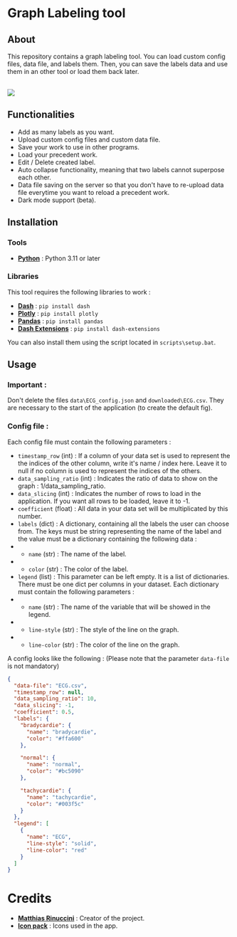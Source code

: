 # Graph Labeling tool 
## About
This repository contains a graph labeling tool. You can load custom config files, data file, and labels them. Then, you can save the labels data and use them in an other tool or load them back later.

<br>

<img src="https://i.imgur.com/o3JpPtc.png">

## Functionalities 
- Add as many labels as you want.
- Upload custom config files and custom data file.
- Save your work to use in other programs.
- Load your precedent work.
- Edit / Delete created label.
- Auto collapse functionality, meaning that two labels cannot superpose each other.
- Data file saving on the server so that you don't have to re-upload data file everytime you want to reload a precedent work.
- Dark mode support (beta).

## Installation
### Tools
- [**Python**](https://www.python.org/) : Python 3.11 or later
### Libraries
This tool requires the following libraries to work :

- [**Dash**](https://www.python.org/) : ```pip install dash```
- [**Plotly**](https://plotly.com/python/) : ```pip install plotly```
- [**Pandas**](https://pandas.pydata.org) : ```pip install pandas```
- [**Dash Extensions**](https://www.dash-extensions.com) : ```pip install dash-extensions```

You can also install them using the script located in ```scripts\setup.bat```.

## Usage
### Important :
Don't delete the files ```data\ECG_config.json``` and ```downloaded\ECG.csv```. They are necessary to the start of the application (to create the default fig).
### Config file :
Each config file must contain the following parameters :
- ```timestamp_row``` (int) : If a column of your data set is used to represent the the indices of the other column, write it's name / index here. Leave it to null if no column is used to represent the indices of the others.
- ```data_sampling_ratio``` (int) : Indicates the ratio of data to show on the graph : 1/data_sampling_ratio.
- ```data_slicing``` (int) : Indicates the number of rows to load in the application. If you want all rows to be loaded, leave it to -1. 
- ```coefficient``` (float) : All data in your data set will be multiplicated by this number.
- ```labels``` (dict) : A dictionary, containing all the labels the user can choose from. The keys must be string representing the name of the label and the value must be a dictionary containing the following data :
- - ```name``` (str) : The name of the label.
- - ```color``` (str) : The color of the label.
- ```legend``` (list) : This parameter can be left empty. It is a list of dictionaries. There must be one dict per columns in your dataset. Each dictionary must contain the following parameters :
- - ```name``` (str) : The name of the variable that will be showed  in the legend.
- - ```line-style``` (str) : The style of the line on the graph.
- - ```line-color``` (str) : The color of the line on the graph.

A config looks like the following  : (Please note that the parameter ```data-file``` is not mandatory)
```json
{
  "data-file": "ECG.csv",
  "timestamp_row": null,
  "data_sampling_ratio": 10,
  "data_slicing": -1,
  "coefficient": 0.5,
  "labels": {
    "bradycardie": {
      "name": "bradycardie",
      "color": "#ffa600"
    },

    "normal": {
      "name": "normal",
      "color": "#bc5090"
    },

    "tachycardie": {
      "name": "tachycardie",
      "color": "#003f5c"
    }
  },
  "legend": [
    {
      "name": "ECG",
      "line-style": "solid",
      "line-color": "red"
    }
  ]
}
```
# Credits
- [**Matthias Rinuccini**](https://github.com/mrinuccini/) : Creator of the project.
- [**Icon pack**](https://www.flaticon.com/fr/packs/multimedia-collection) : Icons used in the app.